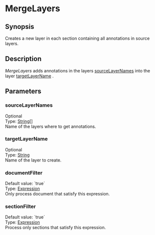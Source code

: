 <h1 class="module">MergeLayers</h1>

## Synopsis

Creates a new layer in each section containing all annotations in
			source layers.

## Description

*MergeLayers*
				adds annotations in the layers
				<a href="#sourceLayerNames" class="param">sourceLayerNames</a>
				into the layer
				<a href="#targetLayerName" class="param">targetLayerName</a>
				.
			

## Parameters

<h3 name="sourceLayerNames" class="param">sourceLayerNames</h3>

<div class="param-level param-level-optional">Optional
</div>
<div class="param-type">Type: <a href="../converter/java.lang.String%5B%5D" class="converter">String[]</a>
</div>
Name of the layers where to get annotations.

<h3 name="targetLayerName" class="param">targetLayerName</h3>

<div class="param-level param-level-optional">Optional
</div>
<div class="param-type">Type: <a href="../converter/java.lang.String" class="converter">String</a>
</div>
Name of the layer to create.

<h3 name="documentFilter" class="param">documentFilter</h3>

<div class="param-level param-level-default-value">Default value: `true`
</div>
<div class="param-type">Type: <a href="../converter/fr.inra.maiage.bibliome.alvisnlp.core.corpus.expressions.Expression" class="converter">Expression</a>
</div>
Only process document that satisfy this expression.

<h3 name="sectionFilter" class="param">sectionFilter</h3>

<div class="param-level param-level-default-value">Default value: `true`
</div>
<div class="param-type">Type: <a href="../converter/fr.inra.maiage.bibliome.alvisnlp.core.corpus.expressions.Expression" class="converter">Expression</a>
</div>
Process only sections that satisfy this expression.


